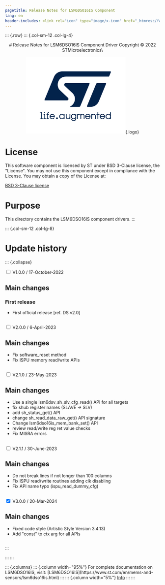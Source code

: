 ```yaml
---
pagetitle: Release Notes for LSM6DSO16IS Component
lang: en
header-includes: <link rel="icon" type="image/x-icon" href="_htmresc/favicon.png" />
---
```


::: {.row}
::: {.col-sm-12 .col-lg-4}

<center>
# Release Notes for LSM6DSO16IS Component Driver
Copyright &copy; 2022 STMicroelectronics\

[![ST logo](_htmresc/st_logo_2020.png)](https://www.st.com){.logo}
</center>

# License

This software component is licensed by ST under BSD 3-Clause license, the "License".
You may not use this component except in compliance with the License. You may obtain a copy of the License at:

[BSD 3-Clause license](https://opensource.org/licenses/BSD-3-Clause)

# Purpose

This directory contains the LSM6DSO16IS component drivers.
:::

::: {.col-sm-12 .col-lg-8}
# Update history

::: {.collapse}

<input type="checkbox" id="collapse-section1" aria-hidden="true">
<label for="collapse-section1" aria-hidden="true">V1.0.0 / 17-October-2022</label>
<div>			

## Main changes

### First release

- First official release [ref. DS v2.0]

##

</div>

<input type="checkbox" id="collapse-section2" aria-hidden="true">
<label for="collapse-section2" aria-hidden="true">V2.0.0 / 6-April-2023</label>
<div>

## Main changes

- Fix software_reset method
- Fix ISPU memory read/write APIs

##

</div>

<input type="checkbox" id="collapse-section3" aria-hidden="true">
<label for="collapse-section3" aria-hidden="true">V2.1.0 / 23-May-2023</label>
<div>

## Main changes

- Use a single lsm6dsv_sh_slv_cfg_read() API for all targets
- fix shub register names (SLAVE -> SLV)
- add sh_status_get() API
- change sh_read_data_raw_get() API signature
- Change lsm6dso16is_mem_bank_set() API
- review read/write reg ret value checks
- Fix MISRA errors

##

</div>

<input type="checkbox" id="collapse-section4" aria-hidden="true">
<label for="collapse-section4" aria-hidden="true">V2.1.1 / 30-June-2023</label>
<div>

## Main changes

- Do not break lines if not longer than 100 columns
- Fix ISPU read/write routines adding clk disabling
- Fix API name typo (ispu_read_dummy_cfg)

##

</div>

<input type="checkbox" id="collapse-section5" checked aria-hidden="true">
<label for="collapse-section5" aria-hidden="true">V3.0.0 / 20-Mar-2024</label>
<div>

## Main changes

- Fixed code style (Artistic Style Version 3.4.13)
- Add "const" to ctx arg for all APIs

##

</div>
:::

:::
:::

<footer class="sticky">
::: {.columns}
::: {.column width="95%"}
For complete documentation on LSM6DSO16IS,
visit:
[LSM6DSO16IS](https://www.st.com/en/mems-and-sensors/lsm6dso16is.html)
:::
::: {.column width="5%"}
<abbr title="Based on template cx566953 version 2.0">Info</abbr>
:::
:::
</footer>
